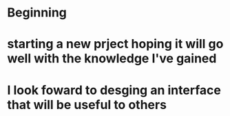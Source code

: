 # Beginning
# starting a new prject hoping it will go well with the knowledge I've gained
# I look foward to desging an interface that will be useful to others
